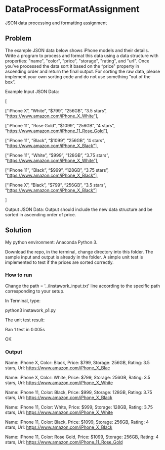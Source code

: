 # DataProcessFormatAssignment
JSON data processing and formatting assignment


## Problem

The example JSON data below shows iPhone models and their details.  Write a program to process and format this data using a data structure with properties: "name", "color", "price", "storage", "rating", and "url".  Once you’ve processed the data sort it based on the “price" property in ascending order and return the final output. For sorting the raw data, please implement your own sorting code and do not use something “out of the box”.

Example Input JSON Data:


[

[“iPhone X”, “White”, “$799”, “256GB”, “3.5 stars”, “https://www.amazon.com/iPhone_X_White”],

[“iPhone 11”, “Rose Gold”, “$1099”, “256GB”, “4 stars”, “https://www.amazon.com/iPhone_11_Rose_Gold”],

[“iPhone 11”, “Black”, “$1099”, “256GB”, “4 stars”, “https://www.amazon.com/iPhone_X_Black”],

[“iPhone 11”, “White”, “$999”, “128GB”, “3.75 stars”, “https://www.amazon.com/iPhone_X_White”],

[“iPhone 11”, “Black”, “$999”, “128GB”, “3.75 stars”, “https://www.amazon.com/iPhone_X_Black”],

[“iPhone X”, “Black”, “$799”, “256GB”, “3.5 stars”, “https://www.amazon.com/iPhone_X_Black”]

]

Output JSON Data: Output should include the new data structure and be sorted in ascending order of price.


## Solution

My python environment: Anaconda Python 3.

Download the repo, in the terminal, change directory into this folder. The sample input and output is already in the folder. A simple unit test is implemented to test if the prices are sorted correctly.

### How to run

Change the path = '../instawork_input.txt' line according to the specific path corresponding to your setup.

In Terminal, type:

python3 instawork_p1.py

The unit test result:

Ran 1 test in 0.005s

OK


### Output

Name: iPhone X, Color: Black, Price: $799, Storage: 256GB, Rating: 3.5 stars, Url: https://www.amazon.com/iPhone_X_Blac

Name: iPhone X, Color: White, Price: $799, Storage: 256GB, Rating: 3.5 stars, Url: https://www.amazon.com/iPhone_X_White

Name: iPhone 11, Color: Black, Price: $999, Storage: 128GB, Rating: 3.75 stars, Url: https://www.amazon.com/iPhone_X_Black

Name: iPhone 11, Color: White, Price: $999, Storage: 128GB, Rating: 3.75 stars, Url: https://www.amazon.com/iPhone_X_White

Name: iPhone 11, Color: Black, Price: $1099, Storage: 256GB, Rating: 4 stars, Url: https://www.amazon.com/iPhone_X_Black

Name: iPhone 11, Color: Rose Gold, Price: $1099, Storage: 256GB, Rating: 4 stars, Url: https://www.amazon.com/iPhone_11_Rose_Gold
